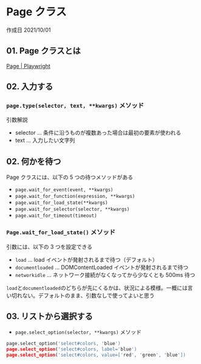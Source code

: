 # Page クラス

作成日 2021/10/01

## 01. Page クラスとは

[Page \| Playwright](https://playwright.dev/python/docs/api/class-page)

## 02. 入力する

### `page.type(selector, text, **kwargs)` メソッド

引数解説

- selector ... 条件に沿うものが複数あった場合は最初の要素が使われる
- text ... 入力したい文字列

## 02. 何かを待つ

Page クラスには、以下の 5 つの待つメソッドがある

- `page.wait_for_event(event, **kwargs)`
- `page.wait_for_function(expression, **kwargs)`
- `page.wait_for_load_state(**kwargs)`
- `page.wait_for_selector(selector, **kwargs)`
- `page.wait_for_timeout(timeout)`

### `Page.wait_for_load_state()` メソッド

引数には、以下の 3 つを設定できる

- `load` ... load イベントが発射されるまで待つ（デフォルト）
- `documentloaded` ... DOMContentLoaded イベントが発射されるまで待つ
- `networkidle` ... ネットワーク接続がなくなってから少なくとも 500ms 待つ

`load`と`documentloaded`のどちらが先にくるかは、状況による模様。一概には言い切れない。デフォルトのまま、引数なしで使ってよいと思う

## 03. リストから選択する

- `page.select_option(selector, **kwargs)` メソッド

```python
page.select_option('select#colors, 'blue')
page.select_option('select#colors, label='blue')
page.select_option('select#colors, value=['red', 'green', 'blue'])
```
